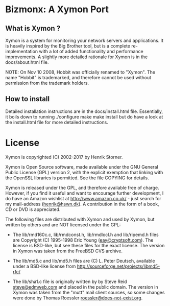 # Bizmonx: A Xymon Port

## What is Xymon ?

Xymon is a system for monitoring your network servers and 
applications. It is heavily inspired by the Big Brother
tool, but is a complete re-implementation with a lot of added
functionality and performance improvements. A slightly more
detailed rationale for Xymon is in the docs/about.html file.

NOTE: On Nov 10 2008, Hobbit was officially renamed to
"Xymon". The name "Hobbit" is trademarked, and therefore
cannot be used without permission from the trademark
holders. 


## How to install

Detailed installation instructions are in the 
docs/install.html file. Essentially, it boils down
to running
	./configure
	make
	make install
but do have a look at the install.html file for more
detailed instructions.




# License

Xymon is copyrighted (C) 2002-2017 by Henrik Storner.

Xymon is Open Source software, made available under the 
GNU General Public License (GPL) version 2, with the explicit 
exemption that linking with the OpenSSL libraries is permitted. 
See the file COPYING for details.

Xymon is released under the GPL, and therefore available
free of charge. However, if you find it useful and want
to encourage further development, I do have an Amazon
wishlist at http://www.amazon.co.uk/ - just search for
my mail-address (henrik@hswn.dk). A contribution in the 
form of a book, CD or DVD is appreciated.

The following files are distributed with Xymon and used
by Xymon, but written by others and are NOT licensed under the GPL:

* The lib/rmd160c.c, lib/rmdconst.h, lib/rmdlocl.h and lib/ripemd.h
  files are Copyright (C) 1995-1998 Eric Young (eay@cryptsoft.com).
  The license is BSD-like, but see these files for the exact license. 
  The version in Xymon was taken from the FreeBSD CVS archive.

* The lib/md5.c and lib/md5.h files are (C) L. Peter Deutsch,
  available under a BSD-like license from
  http://sourceforge.net/projects/libmd5-rfc/

* The lib/sha1.c file is originally written by by Steve Reid 
  <steve@edmweb.com> and placed in the public domain. The version 
  in Xymon was taken from the "mutt" mail client sources, so 
  some changes were done by Thomas Roessler <roessler@does-not-exist.org>.


